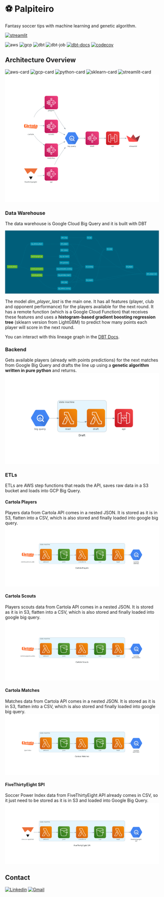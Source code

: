 # :soccer: Palpiteiro
Fantasy soccer tips with machine learning and genetic algorithm.

[![streamlit](https://static.streamlit.io/badges/streamlit_badge_black_white.svg)](https://matheusccouto-palpiteiro-streamlitapp-bha1f1.streamlitapp.com)

![aws](https://img.shields.io/github/workflow/status/matheusccouto/palpiteiro/aws-main?label=aws)
![gcp](https://img.shields.io/github/workflow/status/matheusccouto/palpiteiro/gcp-main?label=gcp)
![dbt](https://img.shields.io/github/workflow/status/matheusccouto/palpiteiro/dbt-main?label=dbt)
![dbt-job](https://img.shields.io/github/workflow/status/matheusccouto/palpiteiro/dbt-job-main?label=dbt%20job)
[![dbt-docs](https://img.shields.io/github/deployments/matheusccouto/palpiteiro/github-pages?label=dbt%20docs)](https://matheusccouto.github.io/palpiteiro)
[![codecov](https://codecov.io/gh/matheusccouto/palpiteiro/branch/main/graph/badge.svg?token=jvukfL51k7)](https://app.codecov.io/gh/matheusccouto/palpiteiro/branch/main)


## Architecture Overview
![aws-card](https://img.shields.io/badge/Amazon_AWS-FF9900?style=for-the-badge&logo=amazonaws&logoColor=white)
![gcp-card](https://img.shields.io/badge/Google_Cloud-4285F4?style=for-the-badge&logo=google-cloud&logoColor=white)
![python-card](https://img.shields.io/badge/Python-FFD43B?style=for-the-badge&logo=python&logoColor=blue)
![sklearn-card](https://img.shields.io/badge/scikit_learn-F7931E?style=for-the-badge&logo=scikit-learn&logoColor=white) 
![streamlit-card](https://img.shields.io/badge/Streamlit-FF4B4B?style=for-the-badge&logo=Streamlit&logoColor=white)
![overview](diagrams/overview.png)

### Data Warehouse
The data warehouse is Google Cloud Big Query and it is built with DBT

![big-query](diagrams/dbt-lineage.png)

The model *dim_player_last* is the main one. It has all features (player, club and opponent performance) for the players available for the next round. It has a remote function (which is a Google Cloud Function) that receives these features and uses a **histogram-based gradient boosting regression tree** (sklearn version from LightGBM) to predict how many points each player will score in the next round.

You can interact with this lineage graph in the [DBT Docs](https://matheusccouto.github.io/palpiteiro).

### Backend
Gets available players (already with points predictions) for the next matches from Google Big Query and drafts the line up using a **genetic algorithm written in pure python** and returns.
![state-machine-draft](diagrams/state-machine-draft.png)

### ETLs
ETLs are AWS step functions that reads the API, saves raw data in a S3 bucket and loads into GCP Big Query.

#### Cartola Players
Players data from Cartola API comes in a nested JSON. It is stored as it is in S3, flatten into a CSV, which is also stored and finally loaded into google big query.
![state-machine-cartola-players](diagrams/state-machine-cartola-players.png)

#### Cartola Scouts
Players scouts data from Cartola API comes in a nested JSON. It is stored as it is in S3, flatten into a CSV, which is also stored and finally loaded into google big query.
![state-machine-cartola-scouts](diagrams/state-machine-cartola-scouts.png)

#### Cartola Matches
Matches data from Cartola API comes in a nested JSON. It is stored as it is in S3, flatten into a CSV, which is also stored and finally loaded into google big query.
![state-machine-cartola-matches](diagrams/state-machine-cartola-matches.png)

#### FiveThirtyEight SPI
Soccer Power Index data from FiveThirtyEight API already comes in CSV, so it just need to be stored as it is in S3 and loaded into Google Big Query.
![state-machine-fivethirtyeight-spi](diagrams/state-machine-fivethirtyeight-spi.png)


## Contact
[![Linkedin](https://img.shields.io/badge/-matheusccouto-blue?style=flat-square&logo=Linkedin&logoColor=white&link=https://www.linkedin.com/in/matheusccouto/)](https://www.linkedin.com/in/matheusccouto/)
[![Gmail](https://img.shields.io/badge/-matheusccouto@gmail.com-006bed?style=flat-square&logo=Gmail&logoColor=white&link=mailto:matheusccouto@gmail.com)](mailto:matheusccouto@gmail.com)